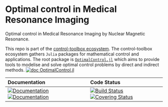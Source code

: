 # Optimal control in Medical Resonance Imaging

[ci-img]: https://github.com/control-toolbox/mri/actions/workflows/CI.yml/badge.svg?branch=main
[ci-url]: https://github.com/control-toolbox/mri/actions/workflows/CI.yml?query=branch%3Amain

[co-img]: https://codecov.io/gh/control-toolbox/mri/branch/main/graph/badge.svg?token=YM5YQQUSO3
[co-url]: https://codecov.io/gh/control-toolbox/mri

[doc-dev-img]: https://img.shields.io/badge/docs-dev-blue.svg
[doc-dev-url]: https://control-toolbox.org/mri/dev/

[doc-stable-img]: https://img.shields.io/badge/docs-stable-blue.svg
[doc-stable-url]: https://control-toolbox.org/mri/stable/

Optimal control in Medical Resonance Imaging by Nuclear Magnetic Resonance.

This repo is part of the [control-toolbox ecosystem](https://github.com/control-toolbox). 
The control-toolbox ecosystem gathers `Julia` packages for mathematical control and applications. The root package is [`OptimalControl.jl`](https://github.com/control-toolbox/OptimalControl.jl) which aims to provide tools to modelise and solve optimal control problems by direct and indirect methods. [![doc OptimalControl.jl](https://img.shields.io/badge/doc-OptimalControl.jl-blue)](http://control-toolbox.org/docs/optimalcontrol)

| **Documentation**  | **Code Status**  |
|:-------------------|:-----------------|
| [![Documentation][doc-stable-img]][doc-stable-url] [![Documentation][doc-dev-img]][doc-dev-url] | [![Build Status][ci-img]][ci-url] [![Covering Status][co-img]][co-url] |
